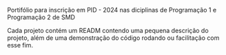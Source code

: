 Portifólio para inscrição em PID - 2024 nas diciplinas de Programação 1 e Programação 2 de SMD

Cada projeto contém um READM contendo uma pequena descrição do projeto, além de uma demonstração do código rodando ou facilitação com esse fim.
